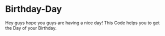 # Birthday-Day
Hey guys hope you guys are having a nice day!
This Code helps you to get the Day of your Birthday.
